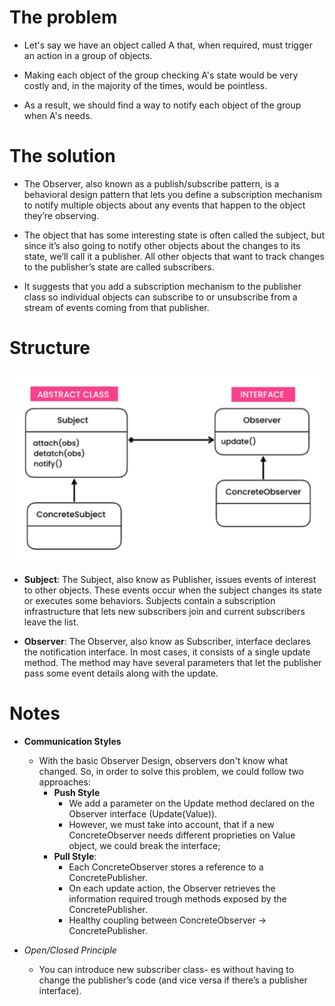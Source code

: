 # The problem

- Let's say we have an object called A that, when required, must trigger an action in a group of objects.

- Making each object of the group checking A's state would be very costly and, in the majority of the times, would be pointless.

- As a result, we should find a way to notify each object of the group when A's needs.


# The solution

- The Observer, also known as a publish/subscribe pattern, is a behavioral design pattern that lets you define a subscription mechanism to notify multiple objects about any events that happen to the object they’re observing.

- The object that has some interesting state is often called the subject, but since it’s also going to notify other objects about the changes to its state, we’ll call it a publisher. All other objects that want to track changes to the publisher’s state are called subscribers.

- It suggests that you add a subscription mechanism to the publisher class so individual objects can subscribe to or unsubscribe from a stream of events coming from that publisher.

# Structure

![](diagram.png)

- **Subject**: The Subject, also know as Publisher, issues events of interest to other objects. These events occur when the subject changes its state or executes some behaviors. Subjects contain a subscription infrastructure that lets new subscribers join and current subscribers leave the list.

- **Observer**: The Observer, also know as Subscriber, interface declares the notification interface. In most cases, it consists of a single update method. The method may have several parameters that let the publisher pass some event details along with the update.


# Notes

- **Communication Styles**
    - With the basic Observer Design, observers don't know what changed. So, in order to solve this problem, we could follow two approaches:
        - **Push Style** 
            - We add a parameter on the Update method declared on the Observer interface (Update(Value)). 
            - However, we must take into account, that if a new ConcreteObserver needs different proprieties on Value object, we could break the interface;
        - **Pull Style**:
            - Each ConcreteObserver stores a reference to a ConcretePublisher.
            - On each update action, the Observer retrieves the information required trough methods exposed by the ConcretePublisher.
            - Healthy coupling between ConcreteObserver -> ConcretePublisher. 

- *Open/Closed Principle*
    -  You can introduce new subscriber class- es without having to change the publisher’s code (and vice versa if there’s a publisher interface).